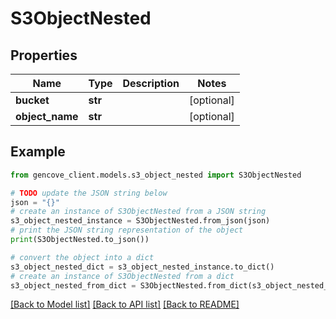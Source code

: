 # S3ObjectNested


## Properties

Name | Type | Description | Notes
------------ | ------------- | ------------- | -------------
**bucket** | **str** |  | [optional]
**object_name** | **str** |  | [optional]

## Example

```python
from gencove_client.models.s3_object_nested import S3ObjectNested

# TODO update the JSON string below
json = "{}"
# create an instance of S3ObjectNested from a JSON string
s3_object_nested_instance = S3ObjectNested.from_json(json)
# print the JSON string representation of the object
print(S3ObjectNested.to_json())

# convert the object into a dict
s3_object_nested_dict = s3_object_nested_instance.to_dict()
# create an instance of S3ObjectNested from a dict
s3_object_nested_from_dict = S3ObjectNested.from_dict(s3_object_nested_dict)
```
[[Back to Model list]](../README.md#documentation-for-models) [[Back to API list]](../README.md#documentation-for-api-endpoints) [[Back to README]](../README.md)
